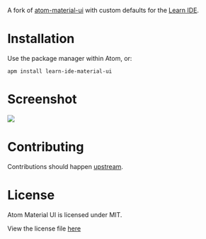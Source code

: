 A fork of [atom-material-ui](https://github.com/atom-material/atom-material-ui) with custom defaults for the [Learn IDE](https://github.com/learn-co/learn-ide).

# Installation

Use the package manager within Atom, or:

```shell
apm install learn-ide-material-ui
```

# Screenshot

![](https://flatironschool-static.s3.amazonaws.com/learn-ide/photos/learn-ide-material-ui.png)

# Contributing

Contributions should happen [upstream](https://github.com/atom-material/atom-material-ui/blob/master/CONTRIBUTING.md).

# License
Atom Material UI is licensed under MIT.

View the license file [here](https://github.com/atom-material/atom-material-ui/blob/master/LICENSE.md)
